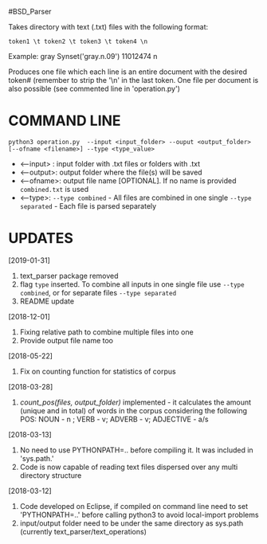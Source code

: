 #BSD_Parser

Takes directory with text (.txt) files with the following format:

	token1 \t token2 \t token3 \t token4 \n

Example:
		gray	Synset('gray.n.09')	11012474	n

Produces one file which each line is an entire document with the desired token# (remember to strip the '\n' in the last token. One file per document is also possible (see commented line in 'operation.py')

COMMAND LINE
=============
	python3 operation.py  --input <input_folder> --ouput <output_folder> [--ofname <filename>] --type <type_value>

- <--input> : input folder with .txt files or folders with .txt
- <--output>: output folder where the file(s) will be saved
- <--ofname>: output file name [OPTIONAL]. If no name is provided `combined.txt` is used
- <--type>: `--type combined` - All files are combined in one single 
            `--type separated` - Each file is parsed separately

UPDATES
=======
[2019-01-31]
1. text_parser package removed
2. flag `type` inserted. To combine all inputs in one single file  use `--type combined`, or for separate files `--type separated`
3. README update


[2018-12-01]
1. Fixing relative path to combine multiple files into one
2. Provide output file name too

[2018-05-22]
1. Fix on counting function for statistics of corpus

[2018-03-28]
1. *count_pos(files, output_folder)* implemented - it calculates the amount (unique and in total) of words in the corpus considering the following POS: NOUN - n ; VERB - v; ADVERB - v; ADJECTIVE - a/s

[2018-03-13] 
1. No need to use PYTHONPATH=.. before compiling it. It was included in  'sys.path.'
2. Code is now capable of reading text files dispersed over any multi directory structure

[2018-03-12] 
1. Code developed on Eclipse, if compiled on command line need to set 'PYTHONPATH=..' before calling python3 to avoid local-import problems
2. input/output folder need to be under the same directory as sys.path (currently text_parser/text_operations)

